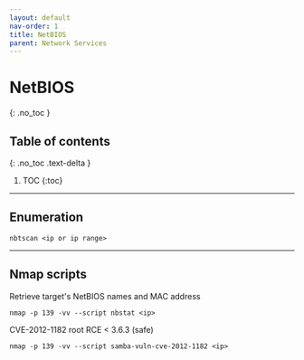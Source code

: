 ```yaml
---
layout: default
nav-order: 1
title: NetBIOS
parent: Network Services
---
```


# NetBIOS
{: .no_toc }

## Table of contents
{: .no_toc .text-delta }

1. TOC
{:toc}

---

## Enumeration
```shell
nbtscan <ip or ip range>
```

---

## Nmap scripts
Retrieve target's NetBIOS names and MAC address
```shell
nmap -p 139 -vv --script nbstat <ip>
```

CVE-2012-1182 root RCE < 3.6.3 (safe)
```shell
nmap -p 139 -vv --script samba-vuln-cve-2012-1182 <ip>
```
